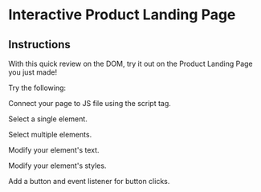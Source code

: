 # Interactive Product Landing Page

  ## Instructions
‌With this quick review on the DOM, try it out on the Product Landing Page you just made!


Try the following:

Connect your page to JS file using the script tag.

Select a single element.

Select multiple elements.

Modify your element's text.

Modify your element's styles.

Add a button and event listener for button clicks.

